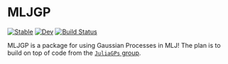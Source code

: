 # MLJGP

[![Stable](https://img.shields.io/badge/docs-stable-blue.svg)](https://john-waczak.github.io/MLJGP.jl/stable/)
[![Dev](https://img.shields.io/badge/docs-dev-blue.svg)](https://john-waczak.github.io/MLJGP.jl/dev/)
[![Build Status](https://github.com/john-waczak/MLJGP.jl/actions/workflows/CI.yml/badge.svg?branch=main)](https://github.com/john-waczak/MLJGP.jl/actions/workflows/CI.yml?query=branch%3Amain)


MLJGP is a package for using Gaussian Processes in MLJ! The plan is to build on top of code from the [`JuliaGPs` group](https://juliagaussianprocesses.github.io/).
